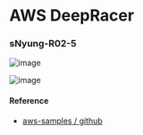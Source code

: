 # AWS DeepRacer

### sNyung-R02-5

![image](https://user-images.githubusercontent.com/24274424/67259706-46399880-f4d2-11e9-91a1-bdda49efd508.png)

![image](https://user-images.githubusercontent.com/24274424/67259715-4cc81000-f4d2-11e9-915d-39e1adfaeedd.png)


#### Reference

- [aws-samples / github](https://github.com/aws-samples/aws-deepracer-workshops/blob/master/Workshops/2019-AWSSummits-AWSDeepRacerService/Lab1/Readme-Korean.md)